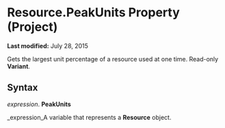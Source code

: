 
# Resource.PeakUnits Property (Project)

 **Last modified:** July 28, 2015

Gets the largest unit percentage of a resource used at one time. Read-only  **Variant**.

## Syntax

 _expression_. **PeakUnits**

 _expression_A variable that represents a  **Resource** object.


